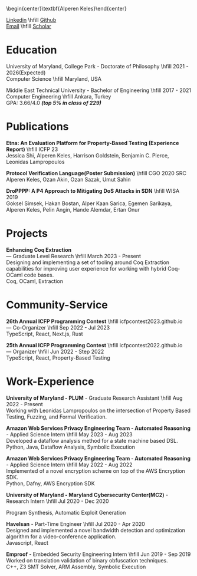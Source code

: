 \begin{center}\textbf{Alperen Keles}\end{center}<center><b></b></center>

[Linkedin](https://linkedin.com/in/alpkeles) \hfill [Github](https://github.com/alpaylan)  
[Email](mailto:alpkeles99@gmail.com)  \hfill [Scholar](https://scholar.google.com/citations?user=5T4PvEAAAAAJ&hl=tr)

# Education

University of Maryland, College Park - Doctorate of Philosophy \hfill 2021 - 2026(Expected)  
Computer Science \hfill Maryland, USA  


Middle East Technical University - Bachelor of Engineering \hfill 2017 - 2021  
Computer Engineering \hfill Ankara, Turkey  
GPA: 3.66/4.0 ***(top 5% in class of 229)***

# Publications

**Etna: An Evaluation Platform for Property-Based Testing (Experience Report)** \hfill ICFP 23  
Jessica Shi, Alperen Keles, Harrison Goldstein, Benjamin C. Pierce, Leonidas Lampropoulos

**Protocol Verification Language(Poster Submission)** \hfill CGO 2020 SRC  
Alperen Keles, Ozan Akin, Ozan Sazak, Umut Sahin

**DroPPPP: A P4 Approach to Mitigating DoS Attacks in SDN** \hfill WISA 2019  
Goksel Simsek, Hakan Bostan, Alper Kaan Sarica, Egemen Sarikaya, Alperen Keles, Pelin Angin, Hande Alemdar, Ertan Onur

# Projects

**Enhancing Coq Extraction**  
— Graduate Level Research \hfill March 2023 - Present  
Designing and implementing a set of tooling around Coq Extraction capabilities for improving user experience for working with hybrid Coq-OCaml code bases.  
Coq, OCaml, Extraction

# Community-Service

**26th Annual ICFP  Programming Contest** \hfill icfpcontest2023.github.io  
— Co-Organizer \hfill Sep 2022 - Jul 2023  
TypeScript, React, Next.js, Rust

**25th Annual ICFP  Programming Contest** \hfill icfpcontest2022.github.io  
— Organizer \hfill Jun 2022 - Step 2022  
TypeScript, React, Property-Based Testing

# Work-Experience

**University of Maryland - PLUM** - Graduate Research Assistant \hfill Aug 2022 - Present  
Working with Leonidas Lampropoulos on the intersection of Property Based Testing, Fuzzing, and Formal Verification.  


**Amazon Web Services Privacy Engineering Team - Automated Reasoning** - Applied Science Intern \hfill May 2023 - Aug 2023  
Developed a dataflow analysis method for a state machine based DSL.  
Python, Java, Dataflow Analysis, Symbolic Execution

**Amazon Web Services Privacy Engineering Team - Automated Reasoning** - Applied Science Intern \hfill May 2022 - Aug 2022  
Implemented of a novel encryption scheme on top of the AWS Encryption SDK.  
Python, Dafny, AWS Encryption SDK

**University of Maryland - Maryland Cybersecurity Center(MC2)** - Research Intern \hfill Jul 2020 - Dec 2020  
  
Program Synthesis, Automatic Exploit Generation

**Havelsan** - Part-Time Engineer \hfill Jul 2020 - Apr 2020  
Designed and implemented a novel bandwidth detection and optimization algorithm for a video-conference application.  
Javascript, React

**Emproof** - Embedded Security Engineering Intern \hfill Jun 2019 - Sep 2019  
Worked on translation validation of binary obfuscation techniques.  
C++, Z3 SMT Solver, ARM Assembly, Symbolic Execution

